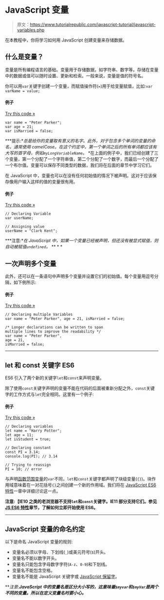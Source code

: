 # JavaScript 变量

> 原文：<https://www.tutorialrepublic.com/javascript-tutorial/javascript-variables.php>

在本教程中，你将学习如何用 JavaScript 创建变量来存储数据。

## 什么是变量？

变量是所有编程语言的基础。变量用于存储数据，如字符串、数字等。存储在变量中的数据或值可以随时设置、更新和检索。一般来说，变量是值的符号名。

你可以用`var`关键字创建一个变量，而赋值操作符(`=`)用于给变量赋值，比如:`var varName = value;`

#### 例子

[Try this code »](../codelab.php?topic=javascript&file=create-variables "Try this code using online Editor")

```
var name = "Peter Parker";
var age = 21;
var isMarried = false;
```

 ***提示:**总是给你的变量取有意义的名字。此外，对于包含多个单词的变量的命名，通常使用 camelCase。在这个约定中，第一个单词之后的所有单词都应该有大写的首字母，例如`myLongVariableName`。*  *在上面的例子中，我们已经创建了三个变量，第一个分配了一个字符串值，第二个分配了一个数字，而最后一个分配了一个布尔值。变量可以保存不同类型的数据，我们将在后面的章节中学习它们。

在 JavaScript 中，变量也可以在没有任何初始值的情况下被声明。这对于应该保存像用户输入这样的值的变量很有用。

#### 例子

[Try this code »](../codelab.php?topic=javascript&file=declare-variables "Try this code using online Editor")

```
// Declaring Variable
var userName;

// Assigning value
userName = "Clark Kent";
```

 ***注意:**在 JavaScript 中，如果一个变量已经被声明，但还没有被显式赋值，则自动被赋值`undefined`。*  ** * *

## 一次声明多个变量

此外，还可以在一条语句中声明多个变量并设置它们的初始值。每个变量用逗号分隔，如下例所示:

#### 例子

[Try this code »](../codelab.php?topic=javascript&file=declare-multiple-variables "Try this code using online Editor")

```
// Declaring multiple Variables
var name = "Peter Parker", age = 21, isMarried = false;

/* Longer declarations can be written to span
multiple lines to improve the readability */
var name = "Peter Parker",
age = 21,
isMarried = false; 
```

* * *

## let 和 const 关键字 ES6

ES6 引入了两个新的关键字`let`和`const`来声明变量。

除了使用`const`关键字声明的变量不能在代码的后面被重新分配之外，`const`关键字的工作方式与`let`完全相同。这里有一个例子:

#### 例子

[Try this code »](../codelab.php?topic=javascript&file=declare-variables-with-let-and-const-keyword "Try this code using online Editor")

```
// Declaring variables
let name = "Harry Potter";
let age = 11;
let isStudent = true;

// Declaring constant
const PI = 3.14;
console.log(PI); // 3.14

// Trying to reassign
PI = 10; // error
```

与声明[函数范围变量](javascript-functions.php#variable-scope)的`var`不同，`let`和`const`关键字都声明了块级变量(`{}`)。块作用域意味着在一对花括号`{}`之间创建一个新的作用域。我们将在 [JavaScript ES6 特性](javascript-es6-features.php)一章中详细讨论这一点。

**注意:【IE10 之类的老浏览器不支持`let`和`const`关键字。IE11 部分支持它们。参见 [JS ES6 特性](javascript-es6-features.php)章节，了解如何立即开始使用 ES6。**

* * *

## JavaScript 变量的命名约定

以下是命名 JavaScript 变量的规则:

*   变量名必须以字母、下划线(`_`)或美元符号(`$`)开头。
*   变量名不能以数字开头。
*   变量名只能包含字母数字字符(`A-z`、`0-9`)和下划线。
*   变量名不能包含空格。
*   变量名不能是 JavaScript 关键字或 [JavaScript 保留字](/javascript-reference/javascript-reserved-keywords.php)。

 ***注意:**JavaScript 中的变量名是区分大小写的，这意味着`$myvar`和`$myVar`是两个不同的变量。所以在定义变量名时要小心。***